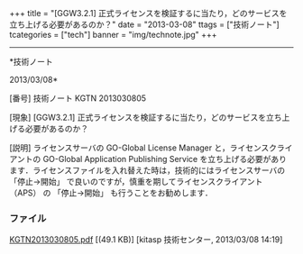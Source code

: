 ﻿+++
title = "[GGW3.2.1] 正式ライセンスを検証するに当たり，どのサービスを立ち上げる必要があるのか？"
date = "2013-03-08"
ttags = ["技術ノート"]
tcategories = ["tech"]
banner = "img/technote.jpg"
+++

-----------------------------------------------------------------------------------------------------------------------------

*技術ノート

2013/03/08*


[番号]
技術ノート KGTN 2013030805

[現象]
[GGW3.2.1]
正式ライセンスを検証するに当たり，どのサービスを立ち上げる必要があるのか？

[説明]
ライセンスサーバの GO-Global License Manager
と，ライセンスクライアントの GO-Global Application Publishing Service
を立ち上げる必要があります．ライセンスファイルを入れ替えた時は，技術的にはライセンスサーバの
「停止→開始」 で良いのですが，慎重を期してライセンスクライアント （APS）
の 「停止→開始」 も行うことをお勧めします．


### ファイル

 
 


[KGTN2013030805.pdf](http://techreport.kitasp.net/attachments/download/1272/KGTN2013030805.pdf)
 [(49.1 KB)] [kitasp 技術センター, 2013/03/08
14:19]


 


 

